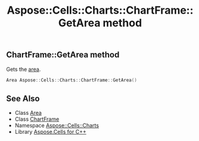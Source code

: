 ﻿---
title: Aspose::Cells::Charts::ChartFrame::GetArea method
linktitle: GetArea
second_title: Aspose.Cells for C++ API Reference
description: 'Aspose::Cells::Charts::ChartFrame::GetArea method. Gets the area in C++.'
type: docs
weight: 1900
url: /cpp/aspose.cells.charts/chartframe/getarea/
---
## ChartFrame::GetArea method


Gets the [area](../).

```cpp
Area Aspose::Cells::Charts::ChartFrame::GetArea()
```

## See Also

* Class [Area](../../../aspose.cells.drawing/area/)
* Class [ChartFrame](../)
* Namespace [Aspose::Cells::Charts](../../)
* Library [Aspose.Cells for C++](../../../)
